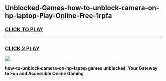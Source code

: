 
## Unblocked-Games-how-to-unblock-camera-on-hp-laptop-Play-Online-Free-1rpfa
<h3>
<a href="https://premium76.site?title=how-to-unblock-camera-on-hp-laptop&ref=26A">CLICK TO PLAY</a></h3>
<hr>

<h3>
<a href="https://premium76.site?title=how-to-unblock-camera-on-hp-laptop&ref=26A">CLICK 2 PLAY</a>
  
</h3>

<a href="https://premium76.site?title=how-to-unblock-camera-on-hp-laptop&ref=26A"><img src="https://clearcache.store/games.png"></a>


**how-to-unblock-camera-on-hp-laptop games unblocked: Your Gateway to Fun and Accessible Online Gaming**
